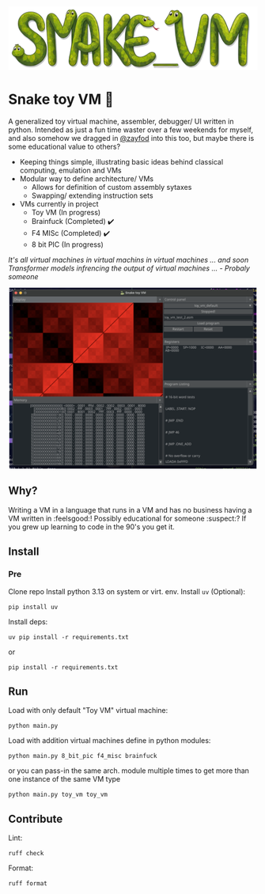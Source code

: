 <p align="center">
  <img src="logo2.png" width="820">
</p>

# Snake toy VM :snake:

A generalized toy virtual machine, assembler, debugger/ UI written in python. Intended as just a fun time waster over a few weekends for myself, and also somehow we dragged in [@zayfod](https://github.com/zayfod) into this too, but maybe there is some educational value to others?

- Keeping things simple, illustrating basic ideas behind classical computing, emulation and VMs
- Modular way to define architecture/ VMs
  - Allows for definition of custom assembly sytaxes
  - Swapping/ extending instruction sets
- VMs currently in project
  - Toy VM (In progress)
  - Brainfuck (Completed) ✔️
  - F4 MISc (Completed) ✔️
  - 8 bit PIC (In progress)
 
*It's all virtual machines in virtual machins in virtual machines ... and soon Transformer models infrencing the output of virtual machines ... - Probaly someone*

<p align="center">
  <img src="screen_shot.png" width="500">
</p>

## Why?
Writing a VM in a language that runs in a VM and has no business having a VM written in :feelsgood:! Possibly educational for someone :suspect:? If you grew up learning to code in the 90's you get it.

## Install

### Pre
Clone repo
Install python 3.13 on system or virt. env.
Install `uv` (Optional):
```
pip install uv
```

Install deps:
```
uv pip install -r requirements.txt
```
or
```
pip install -r requirements.txt
```

## Run
Load with only default "Toy VM" virtual machine:
```
python main.py
```
Load with addition virtual machines define in python modules:
```
python main.py 8_bit_pic f4_misc brainfuck
```
or you can pass-in the same arch. module multiple times to get more than one instance of the same VM type
```
python main.py toy_vm toy_vm
```

## Contribute
Lint:
```
ruff check
```

Format:
```
ruff format
```




